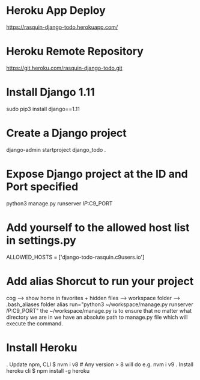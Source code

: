 # Heroku App Deploy
https://rasquin-django-todo.herokuapp.com/

# Heroku Remote Repository
https://git.heroku.com/rasquin-django-todo.git

# Install Django 1.11
sudo pip3 install django==1.11

# Create a Django project
django-admin startproject django_todo .

# Expose Django project at the ID and Port specified
python3 manage.py runserver $IP:$C9_PORT

# Add yourself to the allowed host list in  settings.py
ALLOWED_HOSTS = ['django-todo-rasquin.c9users.io']

# Add alias Shorcut to run your project
cog --> show home in favorites + hidden files --> workspace folder --> .bash_aliases folder
alias run="python3 ~/workspace/manage.py runserver $IP:$C9_PORT" 
the ~/workspace/manage.py is to ensure that no matter what directory we are in we have an absolute path to
manage.py file which will execute the command.

# Install Heroku
. Update npm, CLI
$ nvm i v8         # Any version > 8 will do e.g. nvm i v9 
. Install heroku cli
$ npm install -g heroku